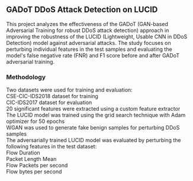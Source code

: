 ## GADoT DDoS Attack Detection on LUCID
This project analyzes the effectiveness of the GADoT (GAN-based Adversarial Training for robust DDoS attack detection) approach in improving the robustness of the LUCID (Lightweight, Usable CNN in DDoS Detection) model against adversarial attacks. The study focuses on perturbing individual features in the test samples and evaluating the model's false negative rate (FNR) and F1 score before and after GADoT adversarial training.

### Methodology
Two datasets were used for training and evaluation: <br>
CSE-CIC-IDS2018 dataset for training <br>
CIC-IDS2017 dataset for evaluation <br>
20 significant features were extracted using a custom feature extractor <br>
The LUCID model was trained using the grid search technique with Adam optimizer for 50 epochs <br>
WGAN was used to generate fake benign samples for perturbing DDoS samples <br>
The adversarially trained LUCID model was evaluated by perturbing the following features in the test dataset: <br>
Flow Duration <br>
Packet Length Mean <br>
Flow Packets per second <br>
Flow bytes per second <br>
